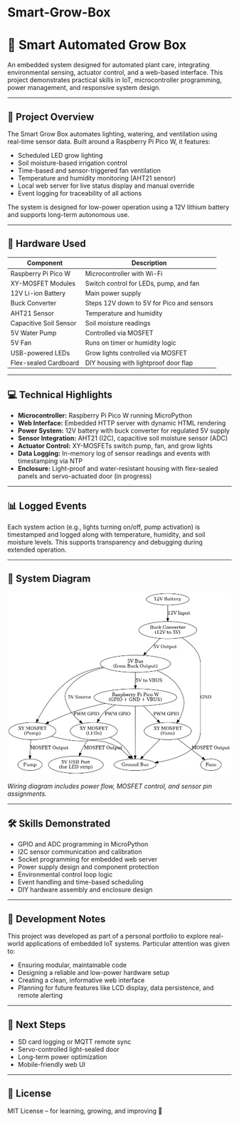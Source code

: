 # Smart-Grow-Box

# 🌿 Smart Automated Grow Box

An embedded system designed for automated plant care, integrating environmental sensing, actuator control, and a web-based interface. This project demonstrates practical skills in IoT, microcontroller programming, power management, and responsive system design.

---

## 🔧 Project Overview

The Smart Grow Box automates lighting, watering, and ventilation using real-time sensor data. Built around a Raspberry Pi Pico W, it features:

- Scheduled LED grow lighting
- Soil moisture-based irrigation control
- Time-based and sensor-triggered fan ventilation
- Temperature and humidity monitoring (AHT21 sensor)
- Local web server for live status display and manual override
- Event logging for traceability of all actions

The system is designed for low-power operation using a 12V lithium battery and supports long-term autonomous use.

---

## 🧰 Hardware Used

| Component             | Description                                |
|----------------------|--------------------------------------------|
| Raspberry Pi Pico W  | Microcontroller with Wi-Fi                 |
| XY-MOSFET Modules     | Switch control for LEDs, pump, and fan     |
| 12V Li-ion Battery    | Main power supply                          |
| Buck Converter        | Steps 12V down to 5V for Pico and sensors  |
| AHT21 Sensor          | Temperature and humidity                   |
| Capacitive Soil Sensor| Soil moisture readings                     |
| 5V Water Pump         | Controlled via MOSFET                      |
| 5V Fan                | Runs on timer or humidity logic            |
| USB-powered LEDs      | Grow lights controlled via MOSFET          |
| Flex-sealed Cardboard | DIY housing with lightproof door flap      |

---

## 💻 Technical Highlights

- **Microcontroller:** Raspberry Pi Pico W running MicroPython
- **Web Interface:** Embedded HTTP server with dynamic HTML rendering
- **Power System:** 12V battery with buck converter for regulated 5V supply
- **Sensor Integration:** AHT21 (I2C), capacitive soil moisture sensor (ADC)
- **Actuator Control:** XY-MOSFETs switch pump, fan, and grow lights
- **Data Logging:** In-memory log of sensor readings and events with timestamping via NTP
- **Enclosure:** Light-proof and water-resistant housing with flex-sealed panels and servo-actuated door (in progress)

---

## 📊 Logged Events

Each system action (e.g., lights turning on/off, pump activation) is timestamped and logged along with temperature, humidity, and soil moisture levels. This supports transparency and debugging during extended operation.

---

## 🔌 System Diagram

![System Diagram](images/wiring-diagram.png)

*Wiring diagram includes power flow, MOSFET control, and sensor pin assignments.*

---

## 🛠️ Skills Demonstrated

- GPIO and ADC programming in MicroPython  
- I2C sensor communication and calibration  
- Socket programming for embedded web server  
- Power supply design and component protection  
- Environmental control loop logic  
- Event handling and time-based scheduling  
- DIY hardware assembly and enclosure design

---



## 🧠 Development Notes

This project was developed as part of a personal portfolio to explore real-world applications of embedded IoT systems. Particular attention was given to:

- Ensuring modular, maintainable code
- Designing a reliable and low-power hardware setup
- Creating a clean, informative web interface
- Planning for future features like LCD display, data persistence, and remote alerting

---

## 📎 Next Steps

- SD card logging or MQTT remote sync
- Servo-controlled light-sealed door
- Long-term power optimization
- Mobile-friendly web UI

---

## 📘 License

MIT License – for learning, growing, and improving 🌱
